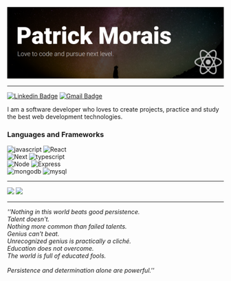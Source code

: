 <img src="icons/banner3.png">
<br />

---

[![Linkedin Badge](https://img.shields.io/badge/-Patrick%20Morais-6633cc?style=flat-square&logo=Linkedin&logoColor=white&link=https://www.linkedin.com/in/patrick-morais/)](https://www.linkedin.com/in/patrick-morais/)
[![Gmail Badge](https://img.shields.io/badge/-ppternunes@gmail.com-6633cc?style=flat-square&logo=Gmail&logoColor=white&link=mailto:ppternunes@gmail.com)](mailto:ppternunes@gmail.com)

 I am a software developer who loves to create projects, practice and study the best web development technologies. 

 ### Languages and Frameworks

![javascript](https://img.shields.io/badge/Javascript-6633cc?style=for-the-badge&logo=javascript&logoColor=white)
![React](https://img.shields.io/badge/React-6633cc?style=for-the-badge&logo=react&logoColor=white)<br>
![Next](https://img.shields.io/badge/Next-6633cc?style=for-the-badge&logo=next.js&logoColor=white)
![typescript](https://img.shields.io/badge/typescript-6633cc?style=for-the-badge&logo=typescript&logoColor=white)<br>
![Node](https://img.shields.io/badge/Node-6633cc?style=for-the-badge&logo=node.js&logoColor=white)
![Express](https://img.shields.io/badge/Express-6633cc?style=for-the-badge&logo=express&logoColor=white)<br>
![mongodb](https://img.shields.io/badge/mongodb-6633cc?style=for-the-badge&logo=mongodb&logoColor=white)
![mysql](https://img.shields.io/badge/mysql-6633cc?style=for-the-badge&logo=mysql&logoColor=white)
<br />

---

 <div>
  <img height="180em" src="https://github-readme-stats.vercel.app/api?username=patrickmoraisn&show_icons=true&theme=dracula&include_all_commits=false&count_private=true"/>

  <img height="180em" src="https://github-readme-stats.vercel.app/api/top-langs/?username=patrickmoraisn&layout=compact&langs_count=7&theme=dracula"/>
</div>

---

*''Nothing in this world beats good persistence.<br>
Talent doesn't.<br>
Nothing more common than failed talents.<br>
Genius can't beat.<br>
Unrecognized genius is practically a cliché.<br>
Education does not overcome.<br>
The world is full of educated fools.<br><br>
Persistence and determination alone are powerful.''*
